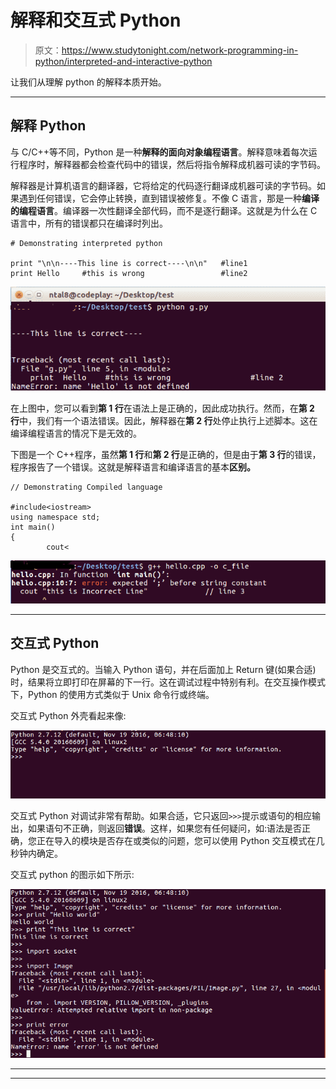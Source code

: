 # 解释和交互式 Python

> 原文：<https://www.studytonight.com/network-programming-in-python/interpreted-and-interactive-python>

让我们从理解 python 的解释本质开始。

* * *

## 解释 Python

与 C/C++等不同，Python 是一种**解释的面向对象编程语言**。解释意味着每次运行程序时，解释器都会检查代码中的错误，然后将指令解释成机器可读的字节码。

解释器是计算机语言的翻译器，它将给定的代码逐行翻译成机器可读的字节码。如果遇到任何错误，它会停止转换，直到错误被修复。不像 C 语言，那是一种**编译的编程语言**。编译器一次性翻译全部代码，而不是逐行翻译。这就是为什么在 C 语言中，所有的错误都只在编译时列出。

```
# Demonstrating interpreted python

print "\n\n----This line is correct----\n\n"   #line1
print Hello     #this is wrong                 #line2
```

![example to demonstrate interpreted nature of Python](img/80879af4e54cea7ae64ea14a5c95701a.png)

在上图中，您可以看到**第 1 行**在语法上是正确的，因此成功执行。然而，在**第 2 行**中，我们有一个语法错误。因此，解释器在**第 2 行**处停止执行上述脚本。这在编译编程语言的情况下是无效的。

下图是一个 C++程序，虽然**第 1 行**和**第 2 行**是正确的，但是由于**第 3 行**的错误，程序报告了一个错误。这就是解释语言和编译语言的基本**区别。**

```
// Demonstrating Compiled language

#include<iostream>
using namespace std;
int main()
{
        cout<
```

![Interactive Python](img/97c0f103a69f202aaa2693a37c499738.png)

* * *

## 交互式 Python

Python 是交互式的。当输入 Python 语句，并在后面加上 Return 键(如果合适)时，结果将立即打印在屏幕的下一行。这在调试过程中特别有利。在交互操作模式下，Python 的使用方式类似于 Unix 命令行或终端。

交互式 Python 外壳看起来像:

![Interactive mode of Python](img/5a761473cf18bc2197f27fe16de84cbb.png)

交互式 Python 对调试非常有帮助。如果合适，它只返回`>>>`提示或语句的相应输出，如果语句不正确，则返回**错误**。这样，如果您有任何疑问，如:语法是否正确，您正在导入的模块是否存在或类似的问题，您可以使用 Python 交互模式在几秒钟内确定。

交互式 python 的图示如下所示:

![using the Interactive mode of Python](img/f126969f29cab31c03ecc5f682ae1ec4.png)

* * *

* * *